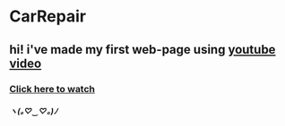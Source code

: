 # CarRepair
## hi! i've made my first web-page using [youtube video](https://youtube.com/playlist?list=PLgzmTiAoPpLpmfmEkQNYezhMhDekTBuia)
### [Click here to watch](https://ritusya.github.io/CarRepair/) 

##### ヽ(｡♡‿♡｡)ﾉ

